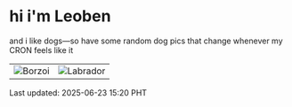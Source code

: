 # hi i'm Leoben

and i like dogs—so have some random dog pics that change whenever my CRON feels like it

|  |  |
|--------|----------|
| ![Borzoi](https://random-dog-vercel.vercel.app/api/random-borzoi?v=1750663221) | ![Labrador](https://random-dog-vercel.vercel.app/api/random-labrador?v=1750663221) |

Last updated: 2025-06-23 15:20 PHT
